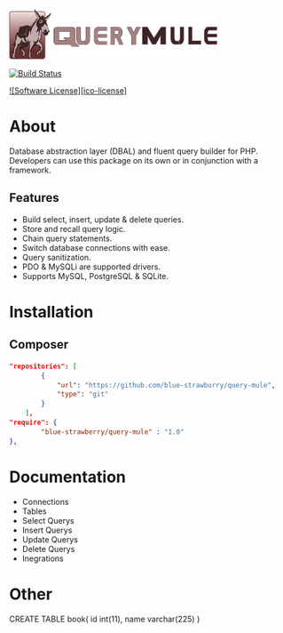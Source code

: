 <img src="docs/logo.png" width="375" height="90">

[![Build Status](https://travis-ci.org/blue-strawberry/query-mule.svg?branch=master)](https://travis-ci.org/blue-strawberry/query-mule)

[![Software License][ico-license]](LICENSE.md)

# About
Database abstraction layer (DBAL) and fluent query builder for PHP. Developers can use this package on its own or in conjunction with a framework.

## Features
* Build select, insert, update & delete queries. 
* Store and recall query logic.
* Chain query statements.
* Switch database connections with ease.
* Query sanitization.
* PDO & MySQLi are supported drivers.
* Supports MySQL, PostgreSQL & SQLite.

# Installation

## Composer
```json
"repositories": [
        {
            "url": "https://github.com/blue-strawburry/query-mule",
            "type": "git"
        }
    ],
"require": {
        "blue-strawberry/query-mule" : "1.0"
},
```

# Documentation
* Connections
* Tables
* Select Querys
* Insert Querys
* Update Querys
* Delete Querys
* Inegrations



# Other
CREATE TABLE book(
  id int(11),
  name varchar(225)
)






